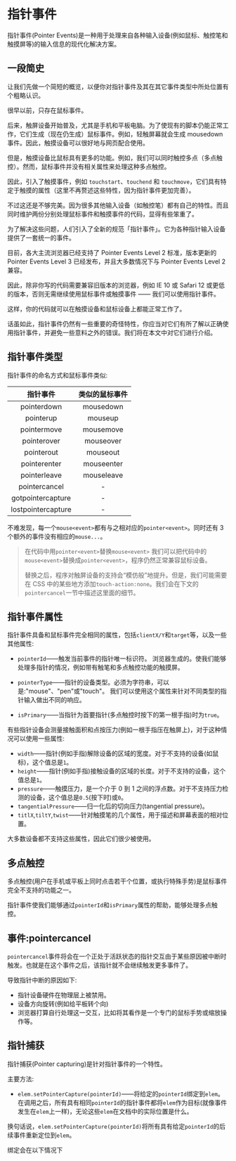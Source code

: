 # 指针事件

指针事件(Pointer Events)是一种用于处理来自各种输入设备(例如鼠标、触控笔和触摸屏等)的输入信息的现代化解决方案。

## 一段简史

让我们先做一个简短的概览，以便你对指针事件及其在其它事件类型中所处位置有个粗略认识。

很早以前，只存在鼠标事件。

后来，触屏设备开始普及，尤其是手机和平板电脑。为了使现有的脚本仍能正常工作，它们生成（现在仍生成）鼠标事件。例如，轻触屏幕就会生成 mousedown 事件。因此，触摸设备可以很好地与网页配合使用。

但是，触摸设备比鼠标具有更多的功能。例如，我们可以同时触控多点（多点触控）。然而，鼠标事件并没有相关属性来处理这种多点触控。

因此，引入了触摸事件，例如 `touchstart`、`touchend` 和 `touchmove`，它们具有特定于触摸的属性（这里不再赘述这些特性，因为指针事件更加完善）。

不过这还是不够完美。因为很多其他输入设备（如触控笔）都有自己的特性。而且同时维护两份分别处理鼠标事件和触摸事件的代码，显得有些笨重了。

为了解决这些问题，人们引入了全新的规范「指针事件」。它为各种指针输入设备提供了一套统一的事件。

目前，各大主流浏览器已经支持了 Pointer Events Level 2 标准，版本更新的 Pointer Events Level 3 已经发布，并且大多数情况下与 Pointer Events Level 2 兼容。

因此，除非你写的代码需要兼容旧版本的浏览器，例如 IE 10 或 Safari 12 或更低的版本，否则无需继续使用鼠标事件或触摸事件 —— 我们可以使用指针事件。

这样，你的代码就可以在触摸设备和鼠标设备上都能正常工作了。

话虽如此，指针事件仍然有一些重要的奇怪特性，你应当对它们有所了解以正确使用指针事件，并避免一些意料之外的错误。我们将在本文中对它们进行介绍。

## 指针事件类型

指针事件的命名方式和鼠标事件类似:

|    **指针事件**    | **类似的鼠标事件** |
| :----------------: | :----------------: |
|    pointerdown     |     mousedown      |
|     pointerup      |      mouseup       |
|    pointermove     |     mousemove      |
|    pointerover     |     mouseover      |
|     pointerout     |      mouseout      |
|    pointerenter    |     mouseenter     |
|    pointerleave    |     mouseleave     |
|   pointercancel    |         -          |
| gotpointercapture  |         -          |
| lostpointercapture |         -          |

不难发现，每一个`mouse<event>`都有与之相对应的`pointer<event>`。同时还有 3 个额外的事件没有相应的`mouse...`。

> 在代码中用`pointer<event>`替换`mouse<event>`
> 我们可以把代码中的`mouse<event>`替换成`pointer<event>`，程序仍然正常兼容鼠标设备。
>
> 替换之后，程序对触屏设备的支持会“模仿般”地提升。但是，我们可能需要在 CSS 中的某些地方添加`touch-action:none`。我们会在下文的`pointercancel`一节中描述这里面的细节。

## 指针事件属性

指针事件具备和鼠标事件完全相同的属性，包括`clientX/Y`和`target`等，以及一些其他属性:

- `pointerId`——触发当前事件的指针唯一标识符。
  浏览器生成的。使我们能够处理多指针的情况，例如带有触笔和多点触控功能的触摸屏。

- `pointerType`——指针的设备类型。必须为字符串，可以是:"mouse"、"pen"或"touch"。
  我们可以使用这个属性来针对不同类型的指针输入做出不同的响应。

- `isPrimary`——当指针为首要指针(多点触控时按下的第一根手指)时为`true`。

有些指针设备会测量接触面积和点按压力(例如一根手指压在触屏上)，对于这种情况可以使用一些属性:

- `width`——指针(例如手指)解除设备的区域的宽度。对于不支持的设备(如鼠标)，这个值总是`1`。
- `height`——指针(例如手指)接触设备的区域的长度。对于不支持的设备，这个值总是`1`。
- `pressure`——触摸压力，是一个介于 0 到 1 之间的浮点数。对于不支持压力检测的设备，这个值总是`0.5`(按下时)或`0`。
- `tangentialPressure`——归一化后的切向压力(tangential pressure)。
- `titlX`,`tiltY`,`twist`——针对触摸笔的几个属性，用于描述和屏幕表面的相对位置。

大多数设备都不支持这些属性，因此它们很少被使用。

## 多点触控

多点触控(用户在手机或平板上同时点击若干个位置，或执行特殊手势)是鼠标事件完全不支持的功能之一。

指针事件使我们能够通过`pointerId`和`isPrimary`属性的帮助，能够处理多点触控。

## 事件:pointercancel

`pointercancel`事件将会在一个正处于活跃状态的指针交互由于某些原因被中断时触发。也就是在这个事件之后，该指针就不会继续触发更多事件了。

导致指针中断的原因如下:

- 指针设备硬件在物理层上被禁用。
- 设备方向旋转(例如给平板转个向)
- 浏览器打算自行处理这一交互，比如将其看作是一个专门的鼠标手势或缩放操作等。

## 指针捕获

指针捕获(Pointer capturing)是针对指针事件的一个特性。

主要方法:

- `elem.setPointerCapture(pointerId)`——将给定的`pointerId`绑定到`elem`。在调用之后，所有具有相同`pointerId`的指针事件都将`elem`作为目标(就像事件发生在`elem`上一样)，无论这些`elem`在文档中的实际位置是什么。

换句话说，`elem.setPointerCapture(pointerId)`将所有具有给定`pointerId`的后续事件重新定位到`elem`。

绑定会在以下情况下
